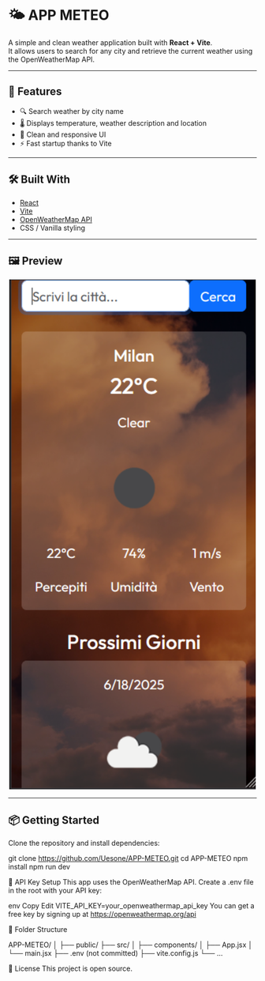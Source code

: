 # 🌤️ APP METEO

A simple and clean weather application built with **React + Vite**.  
It allows users to search for any city and retrieve the current weather using the OpenWeatherMap API.

---

## 🚀 Features

- 🔍 Search weather by city name
- 🌡️ Displays temperature, weather description and location
- 🎨 Clean and responsive UI
- ⚡ Fast startup thanks to Vite

---

## 🛠️ Built With

- [React](https://reactjs.org/)
- [Vite](https://vitejs.dev/)
- [OpenWeatherMap API](https://openweathermap.org/api)
- CSS / Vanilla styling

---

## 🖼️ Preview

<p align="center">
  <img src="https://github.com/Uesone/APP-METEO/blob/main/appmeteo.PNG?raw=true" alt="App screenshot" width="500"/>
</p>

---

## 📦 Getting Started

Clone the repository and install dependencies:

git clone https://github.com/Uesone/APP-METEO.git
cd APP-METEO
npm install
npm run dev

🔑 API Key Setup
This app uses the OpenWeatherMap API.
Create a .env file in the root with your API key:

env
Copy
Edit
VITE_API_KEY=your_openweathermap_api_key
You can get a free key by signing up at https://openweathermap.org/api

📁 Folder Structure

APP-METEO/
│
├── public/
├── src/
│   ├── components/
│   ├── App.jsx
│   └── main.jsx
├── .env (not committed)
├── vite.config.js
└── ...

📄 License
This project is open source.
